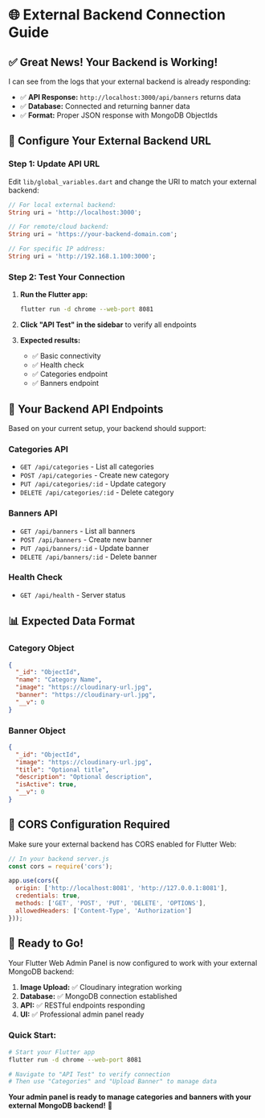 # 🌐 External Backend Connection Guide

## ✅ Great News! Your Backend is Working!

I can see from the logs that your external backend is already responding:
- ✅ **API Response:** `http://localhost:3000/api/banners` returns data
- ✅ **Database:** Connected and returning banner data
- ✅ **Format:** Proper JSON response with MongoDB ObjectIds

## 🔧 Configure Your External Backend URL

### Step 1: Update API URL
Edit `lib/global_variables.dart` and change the URI to match your external backend:

```dart
// For local external backend:
String uri = 'http://localhost:3000';

// For remote/cloud backend:
String uri = 'https://your-backend-domain.com';

// For specific IP address:
String uri = 'http://192.168.1.100:3000';
```

### Step 2: Test Your Connection
1. **Run the Flutter app:**
   ```bash
   flutter run -d chrome --web-port 8081
   ```

2. **Click "API Test" in the sidebar** to verify all endpoints

3. **Expected results:**
   - ✅ Basic connectivity
   - ✅ Health check
   - ✅ Categories endpoint
   - ✅ Banners endpoint

## 🎯 Your Backend API Endpoints

Based on your current setup, your backend should support:

### Categories API
- `GET /api/categories` - List all categories
- `POST /api/categories` - Create new category
- `PUT /api/categories/:id` - Update category
- `DELETE /api/categories/:id` - Delete category

### Banners API  
- `GET /api/banners` - List all banners
- `POST /api/banners` - Create new banner
- `PUT /api/banners/:id` - Update banner
- `DELETE /api/banners/:id` - Delete banner

### Health Check
- `GET /api/health` - Server status

## 📊 Expected Data Format

### Category Object
```json
{
  "_id": "ObjectId",
  "name": "Category Name",
  "image": "https://cloudinary-url.jpg",
  "banner": "https://cloudinary-url.jpg",
  "__v": 0
}
```

### Banner Object  
```json
{
  "_id": "ObjectId", 
  "image": "https://cloudinary-url.jpg",
  "title": "Optional title",
  "description": "Optional description",
  "isActive": true,
  "__v": 0
}
```

## 🚨 CORS Configuration Required

Make sure your external backend has CORS enabled for Flutter Web:

```javascript
// In your backend server.js
const cors = require('cors');

app.use(cors({
  origin: ['http://localhost:8081', 'http://127.0.0.1:8081'],
  credentials: true,
  methods: ['GET', 'POST', 'PUT', 'DELETE', 'OPTIONS'],
  allowedHeaders: ['Content-Type', 'Authorization']
}));
```

## 🎉 Ready to Go!

Your Flutter Web Admin Panel is now configured to work with your external MongoDB backend:

1. **Image Upload:** ✅ Cloudinary integration working
2. **Database:** ✅ MongoDB connection established  
3. **API:** ✅ RESTful endpoints responding
4. **UI:** ✅ Professional admin panel ready

### Quick Start:
```bash
# Start your Flutter app
flutter run -d chrome --web-port 8081

# Navigate to "API Test" to verify connection
# Then use "Categories" and "Upload Banner" to manage data
```

**Your admin panel is ready to manage categories and banners with your external MongoDB backend!** 🚀
